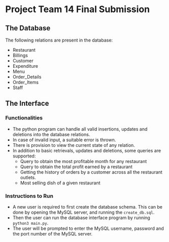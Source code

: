 # Project Team 14 Final Submission

## The Database
The following relations are present in the database:
* Restaurant
* Billings
* Customer
* Expenditure
* Menu
* Order_Details
* Order_Items
* Staff

## The Interface
### Functionalities
* The python program can handle all valid insertions, updates and deletions into the database relations.
* In case of invalid input, a suitable error is thrown.
* There is provision to view the current state of any relation.
* In addition to basic retrievals, updates and deletions, some queries are supported:
	* Query to obtain the most profitable month for any restaurant
	* Query to obtain the total profit earned by a restaurant
	* Getting the history of orders by a customer across all the restaurant outlets.
	* Most selling dish of a given restaurant

### Instructions to Run
* A new user is required to first create the database schema. This can be done by opening the MySQL server, and running the ```create_db.sql```.
* Then the user can run the database interface program by running ```python3 main.py```.
* The user will be prompted to enter the MySQL username, password and the port number of the MySQL server.

